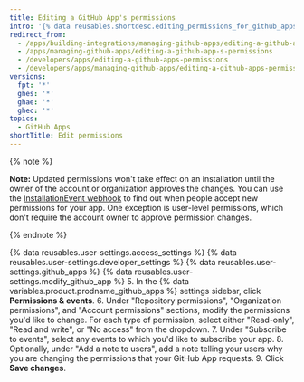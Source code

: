 ```yaml
---
title: Editing a GitHub App's permissions
intro: '{% data reusables.shortdesc.editing_permissions_for_github_apps %}'
redirect_from:
  - /apps/building-integrations/managing-github-apps/editing-a-github-app-s-permissions
  - /apps/managing-github-apps/editing-a-github-app-s-permissions
  - /developers/apps/editing-a-github-apps-permissions
  - /developers/apps/managing-github-apps/editing-a-github-apps-permissions
versions:
  fpt: '*'
  ghes: '*'
  ghae: '*'
  ghec: '*'
topics:
  - GitHub Apps
shortTitle: Edit permissions
---
```

{% note %}

**Note:** Updated permissions won't take effect on an installation until the owner of the account or organization approves the changes. You can use the [InstallationEvent webhook](/webhooks-and-events/webhooks/webhook-events-and-payloads#installation) to find out when people accept new permissions for your app. One exception is user-level permissions, which don't require the account owner to approve permission changes.

{% endnote %}

{% data reusables.user-settings.access_settings %}
{% data reusables.user-settings.developer_settings %}
{% data reusables.user-settings.github_apps %}
{% data reusables.user-settings.modify_github_app %}
5. In the {% data variables.product.prodname_github_apps %} settings sidebar, click **Permissions & events**.
6. Under "Repository permissions", "Organization permissions", and "Account permissions" sections, modify the permissions you'd like to change. For each type of permission, select either "Read-only", "Read and write", or "No access" from the dropdown.
7. Under "Subscribe to events", select any events to which you'd like to subscribe your app.
8. Optionally, under "Add a note to users", add a note telling your users why you are changing the permissions that your GitHub App requests.
9. Click **Save changes**.
